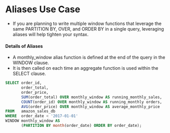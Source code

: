# Aliases Use Case
- If you are planning to write multiple window functions that leverage the same PARTITION BY, OVER, and ORDER BY in a single query, leveraging aliases will help tighten your syntax.
#### Details of Aliases
   - A monthly_window alias function is defined at the end of the query in the WINDOW clause.
   - It is then called on each time an aggregate function is used within the SELECT clause.
 
```sql
SELECT order_id,
       order_total,
       order_price,
       SUM(order_total) OVER monthly_window AS running_monthly_sales,
       COUNT(order_id) OVER monthly_window AS running_monthly orders,
       AVG(order_price) OVER monthly_window AS average_monthly_price
FROM   amazon_sales_db
WHERE  order_date < '2017-01-01'
WINDOW monthly_window AS
       (PARTITION BY month(order_date) ORDER BY order_date);
```
